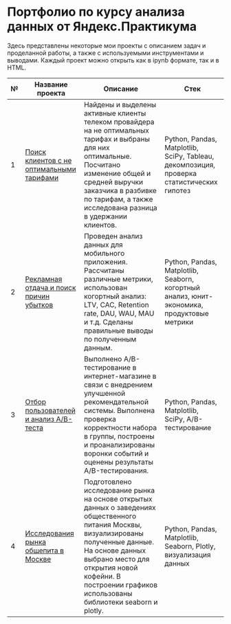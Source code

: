 # Портфолио по курсу анализа данных от Яндекс.Практикума

Здесь представлены некоторые мои проекты с описанием задач и проделанной работы, а также с используемыми инструментами и выводами. Каждый проект можно открыть как в ipynb формате, так и в HTML.

|№| Название проекта | Описание | Стек |
|--| ----------- | ----------- | ----------- |
|1| [Поиск клиентов с не оптимальными тарифами](https://github.com/ArtemRybalko/Portfolio/tree/master/Telecom%20user%20search) | Найдены и выделены активные клиенты телеком провайдера на не оптимальных тарифах и выбраны для них оптимальные. Посчитано изменение общей и средней выручки заказчика в разбивке по тарифам, а также исследована разница в удержании клиентов. | Python, Pandas, Matplotlib, SciPy, Tableau, декомпозиция, проверка статистических гипотез |
|2| [Рекламная отдача и поиск причин убытков](https://github.com/ArtemRybalko/Portfolio/tree/master/Advertising%20Payback%20Analysis) | Проведен анализ данных для мобильного приложения. Рассчитаны различные метрики, использован когортный анализ: LTV, CAC, Retention rate, DAU, WAU, MAU и т.д. Сделаны правильные выводы по полученным данным. | Python, Pandas, Matplotlib, Seaborn, когортный анализ, юнит-экономика, продуктовые метрики |
|3| [Отбор пользователей и анализ A/B-теста](https://github.com/ArtemRybalko/Portfolio/tree/master/AB%20Test) | Выполнено A/B-тестирование в интернет-магазине в связи с внедрением улучшенной рекомендательной системы. Выполнена проверка корректности набора в группы, построены и проанализированы воронки событий и оценены результаты A/B-тестирования. |Python, Pandas, Matplotlib, SciPy, A/B-тестирование |
|4| [Исследования рынка общепита в Москве](https://github.com/ArtemRybalko/Portfolio/tree/master/Market%20research) | Подготовлено исследование рынка на основе открытых данных о заведениях общественного питания Москвы, визуализированы полученные данные. На основе данных выбрано место для открытия новой кофейни. В построении графиков использованы библиотеки seaborn и plotly. |Python, Pandas, Matplotlib, Seaborn, Plotly, визуализация данных |
